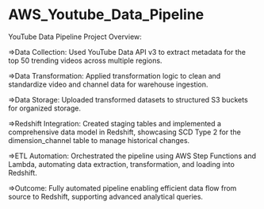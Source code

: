 # AWS_Youtube_Data_Pipeline
YouTube Data Pipeline Project Overview:

=>Data Collection: Used YouTube Data API v3 to extract metadata for the top 50 trending videos across multiple regions.

=>Data Transformation: Applied transformation logic to clean and standardize video and channel data for warehouse ingestion.

=>Data Storage: Uploaded transformed datasets to structured S3 buckets for organized storage.

=>Redshift Integration: Created staging tables and implemented a comprehensive data model in Redshift, showcasing SCD Type 2 for the dimension_channel table to manage historical changes.

=>ETL Automation: Orchestrated the pipeline using AWS Step Functions and Lambda, automating data extraction, transformation, and loading into Redshift.

=>Outcome: Fully automated pipeline enabling efficient data flow from source to Redshift, supporting advanced analytical queries.





